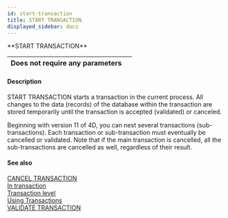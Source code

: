 ```yaml
---
id: start-transaction
title: START TRANSACTION
displayed_sidebar: docs
---
```


<!--REF #_command_.START TRANSACTION.Syntax-->**START TRANSACTION**<!-- END REF-->
<!--REF #_command_.START TRANSACTION.Params-->
| Does not require any parameters |  |
| --- | --- |

<!-- END REF-->

#### Description 

<!--REF #_command_.START TRANSACTION.Summary-->START TRANSACTION starts a transaction in the current process.<!-- END REF--> All changes to the data (records) of the database within the transaction are stored temporarily until the transaction is accepted (validated) or canceled.

Beginning with version 11 of 4D, you can nest several transactions (sub-transactions). Each transaction or sub-transaction must eventually be cancelled or validated. Note that if the main transaction is cancelled, all the sub-transactions are cancelled as well, regardless of their result.

#### See also 
[CANCEL TRANSACTION](cancel-transaction.md)  
[In transaction](in-transaction.md)  
[Transaction level](transaction-level.md)  
[Using Transactions](../../4D/20-R6/Using-Transactions.300-6958365.en.html)  
[VALIDATE TRANSACTION](validate-transaction.md)  